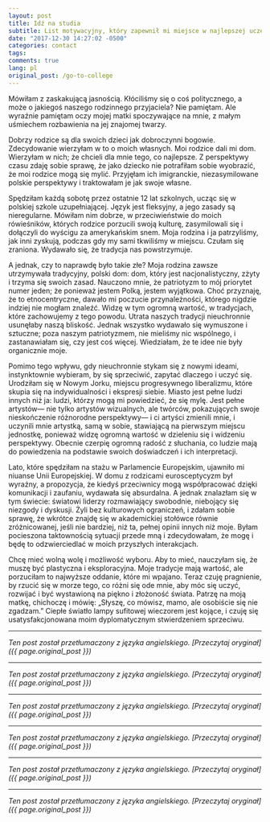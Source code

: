 ```yaml
---
layout: post
title: Idź na studia
subtitle: List motywacyjny, który zapewnił mi miejsce w najlepszej uczelni humanistycznej w kraju
date: "2017-12-30 14:27:02 -0500"
categories: contact
tags: 
comments: true
lang: pl
original_post: /go-to-college
---
```




Mówiłam z zaskakującą jasnością. Kłóciliśmy się o coś politycznego, a może o jakiegoś naszego rodzinnego przyjaciela? Nie pamiętam. Ale wyraźnie pamiętam oczy mojej matki spoczywające na mnie, z małym uśmiechem rozbawienia na jej znajomej twarzy.<!-- more -->

Dobrzy rodzice są dla swoich dzieci jak dobroczynni bogowie. Zdecydowanie wierzyłam w to o moich własnych. Moi rodzice dali mi dom. Wierzyłam w nich; że chcieli dla mnie tego, co najlepsze. Z perspektywy czasu zdaję sobie sprawę, że jako dziecko nie potrafiłam sobie wyobrazić, że moi rodzice mogą się mylić. Przyjęłam ich imigranckie, niezasymilowane polskie perspektywy i traktowałam je jak swoje własne.

Spędziłam każdą sobotę przez ostatnie 12 lat szkolnych, ucząc się w polskiej szkole uzupełniającej. Język jest fleksyjny, a jego zasady są nieregularne. Mówiłam nim dobrze, w przeciwieństwie do moich rówieśników, których rodzice porzucili swoją kulturę, zasymilowali się i dołączyli do wyścigu za amerykańskim snem. Moja rodzina i ja patrzyliśmy, jak inni zyskują, podczas gdy my sami tkwiliśmy w miejscu. Czułam się zraniona. Wydawało się, że tradycja nas powstrzymuje.

A jednak, czy to naprawdę było takie złe? Moja rodzina zawsze utrzymywała tradycyjny, polski dom: dom, który jest nacjonalistyczny, zżyty i trzyma się swoich zasad. Nauczono mnie, że patriotyzm to mój priorytet numer jeden; że ponieważ jestem Polką, jestem wyjątkowa. Choć przyznaję, że to etnocentryczne, dawało mi poczucie przynależności, którego nigdzie indziej nie mogłam znaleźć. Widzę w tym ogromną wartość, w tradycjach, które zachowujemy z tego powodu. Utrata naszych tradycji nieuchronnie usunęłaby naszą bliskość. Jednak wszystko wydawało się wymuszone i sztuczne; poza naszym patriotyzmem, nie mieliśmy nic wspólnego, i zastanawiałam się, czy jest coś więcej. Wiedziałam, że te idee nie były organicznie moje.

Pomimo tego wpływu, gdy nieuchronnie stykam się z nowymi ideami, instynktownie wybieram, by się sprzeciwić, zapytać dlaczego i uczyć się. Urodziłam się w Nowym Jorku, miejscu progresywnego liberalizmu, które skupia się na indywidualności i ekspresji siebie. Miasto jest pełne ludzi innych niż ja: ludzi, którzy mogą mi powiedzieć, że się mylę. Jest pełne artystów— nie tylko artystów wizualnych, ale twórców, pokazujących swoje nieskończenie różnorodne perspektywy— i ci artyści zmienili mnie, i uczynili mnie artystką, samą w sobie, stawiającą na pierwszym miejscu jednostkę, ponieważ widzę ogromną wartość w dzieleniu się i widzeniu perspektywy. Obecnie czerpię ogromną radość z słuchania, co ludzie mają do powiedzenia na podstawie swoich doświadczeń i ich interpretacji.

Lato, które spędziłam na stażu w Parlamencie Europejskim, ujawniło mi niuanse Unii Europejskiej. W domu z rodzicami eurosceptycyzm był wyraźny, a propozycja, że kiedyś przeciwnicy mogą współpracować dzięki komunikacji i zaufaniu, wydawała się absurdalna. A jednak znalazłam się w tym świecie: światowi liderzy rozmawiający swobodnie, niebojący się niezgody i dyskusji. Żyli bez kulturowych ograniczeń, i zdałam sobie sprawę, że wkrótce znajdę się w akademickiej stołówce równie zróżnicowanej, jeśli nie bardziej, niż ta, pełnej opinii innych niż moje. Byłam pocieszona taktownością sytuacji przede mną i zdecydowałam, że mogę i będę to odzwierciedlać w moich przyszłych interakcjach.

Chcę mieć wolną wolę i możliwość wyboru. Aby to mieć, nauczyłam się, że muszę być plastyczna i eksploracyjna. Moje tradycje mają wartość, ale porzuciłam to najwyższe oddanie, które mi wpajano. Teraz czuję pragnienie, by rzucić się w morze tego, co różni się ode mnie, aby móc się uczyć, rozwijać i być wystawioną na piękno i złożoność świata. Patrzę na moją matkę, chichoczę i mówię: „Słyszę, co mówisz, mamo, ale osobiście się nie zgadzam.” Ciepłe światło lampy sufitowej wieczorem jest kojące, i czuję się usatysfakcjonowana moim dyplomatycznym stwierdzeniem sprzeciwu.

---

*Ten post został przetłumaczony z języka angielskiego. [Przeczytaj oryginał]({{ page.original_post }})*

---

*Ten post został przetłumaczony z języka angielskiego. [Przeczytaj oryginał]({{ page.original_post }})*

---

*Ten post został przetłumaczony z języka angielskiego. [Przeczytaj oryginał]({{ page.original_post }})*

---

*Ten post został przetłumaczony z języka angielskiego. [Przeczytaj oryginał]({{ page.original_post }})*

---

*Ten post został przetłumaczony z języka angielskiego. [Przeczytaj oryginał]({{ page.original_post }})*

---

*Ten post został przetłumaczony z języka angielskiego. [Przeczytaj oryginał]({{ page.original_post }})*